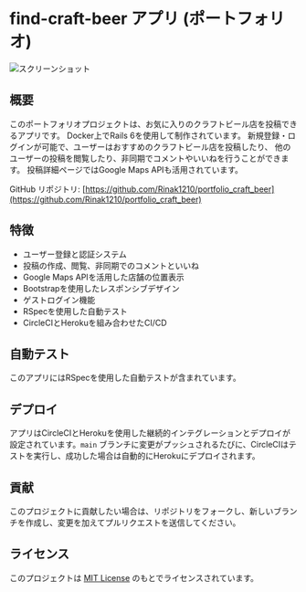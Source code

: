 # find-craft-beer アプリ (ポートフォリオ)

![スクリーンショット](/app/assets/images/root-path.png)

## 概要

このポートフォリオプロジェクトは、お気に入りのクラフトビール店を投稿できるアプリです。
Docker上でRails 6を使用して制作されています。
新規登録・ログインが可能で、ユーザーはおすすめのクラフトビール店を投稿したり、
他のユーザーの投稿を閲覧したり、非同期でコメントやいいねを行うことができます。
投稿詳細ページではGoogle Maps APIも活用されています。

GitHub リポジトリ: [https://github.com/Rinak1210/portfolio_craft_beer](https://github.com/Rinak1210/portfolio_craft_beer)

## 特徴

- ユーザー登録と認証システム
- 投稿の作成、閲覧、非同期でのコメントといいね
- Google Maps APIを活用した店舗の位置表示
- Bootstrapを使用したレスポンシブデザイン
- ゲストログイン機能
- RSpecを使用した自動テスト
- CircleCIとHerokuを組み合わせたCI/CD

## 自動テスト

このアプリにはRSpecを使用した自動テストが含まれています。

## デプロイ

アプリはCircleCIとHerokuを使用した継続的インテグレーションとデプロイが設定されています。`main` ブランチに変更がプッシュされるたびに、CircleCIはテストを実行し、成功した場合は自動的にHerokuにデプロイされます。

## 貢献

このプロジェクトに貢献したい場合は、リポジトリをフォークし、新しいブランチを作成し、変更を加えてプルリクエストを送信してください。

## ライセンス

このプロジェクトは [MIT License](LICENSE) のもとでライセンスされています。

